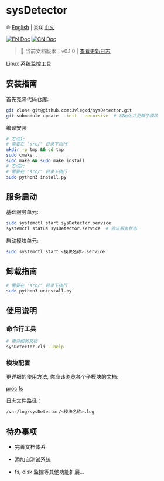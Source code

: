 # sysDetector

🌐 [English](./docs/README-EN.md) | 🇨🇳 [中文](./docs/zh/README_ZH.md)

[![EN Doc](https://img.shields.io/badge/Document-English-blue)](./docs/README-EN.md)
[![CN Doc](https://img.shields.io/badge/文档-中文-red)](./docs/zh/README_ZH.md)

> 📌 当前文档版本：v0.1.0 | [查看更新日志](CHANGELOG.md)

Linux 系统监控工具

## 安装指南

首先克隆代码仓库:

```bash
git clone git@github.com:Jvlegod/sysDetector.git
git submodule update --init --recursive  # 初始化并更新子模块
```

编译安装

```bash
# 方法1:
# 需要在 "src/" 目录下执行
mkdir -p tmp && cd tmp
sudo cmake ..
sudo make && sudo make install
# 方法2:
# 需要在 "src/" 目录下执行
sudo python3 install.py
```

## 服务启动

基础服务单元:

```bash
sudo systemctl start sysDetector.service
systemctl status sysDetector.service  # 验证服务状态
```

启动模块单元:

```bash
sudo systemctl start <模块名称>.service
```

## 卸载指南

```bash
# 需要在 "src/" 目录下执行
sudo python3 uninstall.py
```

## 使用说明

### 命令行工具

```bash
# 更详细的文档
sysDetector-cli --help
```

### 模块配置

更详细的使用方法, 你应该浏览各个子模块的文档:

[proc](../../src/sysDetector-ebpf/configs/proc/README.md) [fs](../../src/sysDetector-ebpf/configs/fs/README.md)

日志文件路径：

```bash
/var/log/sysDetector/<模块名称>.log
```

## 待办事项

- 完善文档体系

- 添加自测试系统

- fs, disk 监控等其他功能扩展...